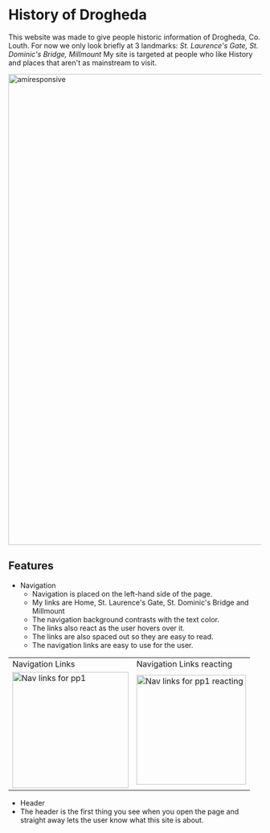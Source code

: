 # History of Drogheda #

This website was made to give people historic information of Drogheda, Co. Louth. 
For now we only look briefly at 3 landmarks: *St. Laurence's Gate,* *St. Dominic's Bridge,* *Millmount*
My site is targeted at people who like History and places that aren't as mainstream to visit.

<img width="937" alt="amiresponsive" src="https://user-images.githubusercontent.com/104259989/169685373-5e9e3730-f0aa-4a91-a332-ceeab0d0cf0d.png">


## Features

* Navigation
   * Navigation is placed on the left-hand side of the page.
   * My links are Home, St. Laurence's Gate, St. Dominic's Bridge and Millmount
   * The navigation background contrasts with the text color.
   * The links also react as the user hovers over it.
   * The links are also spaced out so they are easy to read.
   * The navigation links are easy to use for the user.

<table>
  <tr>
    <td>Navigation Links</td>
    <td>Navigation Links reacting</td>
  </tr>
<tr>
<td><img width="231" alt="Nav links for pp1" src="https://user-images.githubusercontent.com/104259989/169685945-b46fdfbe-a3f0-40fe-98ac-34a68c6426f1.png"></td>


<td><img width="218" alt="Nav links for pp1 reacting" src="https://user-images.githubusercontent.com/104259989/169685955-2614e14f-16fc-4fe8-b23a-71d4965009da.png"></td>
  </tr>
  </table>

* Header
 * The header is the first thing you see when you open the page and straight away lets the user know what this site is about.
